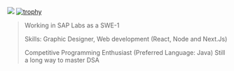 ![](https://komarev.com/ghpvc/?username=viralcodex)
[![trophy](https://github-profile-trophy.vercel.app/?username=viralcodex&theme=onedark)](https://github.com/ryo-ma/github-profile-trophy)

> Working in SAP Labs as a SWE-1
> 
> Skills: Graphic Designer, Web development (React, Node and Next.Js)
> 
> Competitive Programming Enthusiast (Preferred Language: Java) Still a long way to master DSA
> 
